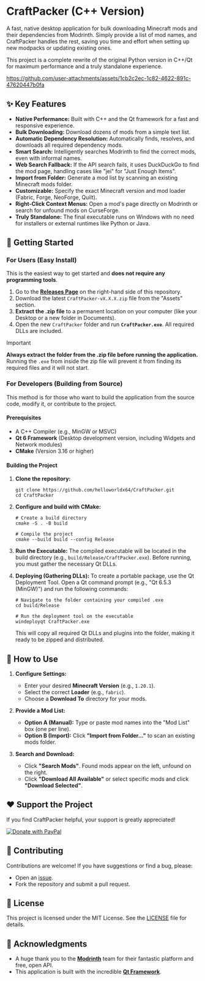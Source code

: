 # CraftPacker (C++ Version)

A fast, native desktop application for bulk downloading Minecraft mods and their dependencies from Modrinth. Simply provide a list of mod names, and CraftPacker handles the rest, saving you time and effort when setting up new modpacks or updating existing ones.

This project is a complete rewrite of the original Python version in C++/Qt for maximum performance and a truly standalone experience.


https://github.com/user-attachments/assets/1cb2c2ec-1c82-4622-891c-47620447b0fa

## ✨ Key Features

*   **Native Performance:** Built with C++ and the Qt framework for a fast and responsive experience.
*   **Bulk Downloading:** Download dozens of mods from a simple text list.
*   **Automatic Dependency Resolution:** Automatically finds, resolves, and downloads all required dependency mods.
*   **Smart Search:** Intelligently searches Modrinth to find the correct mods, even with informal names.
*   **Web Search Fallback:** If the API search fails, it uses DuckDuckGo to find the mod page, handling cases like "jei" for "Just Enough Items".
*   **Import from Folder:** Generate a mod list by scanning an existing Minecraft mods folder.
*   **Customizable:** Specify the exact Minecraft version and mod loader (Fabric, Forge, NeoForge, Quilt).
*   **Right-Click Context Menus:** Open a mod's page directly on Modrinth or search for unfound mods on CurseForge.
*   **Truly Standalone:** The final executable runs on Windows with no need for installers or external runtimes like Python or Java.

## 🚀 Getting Started

### For Users (Easy Install)

This is the easiest way to get started and **does not require any programming tools**.

1.  Go to the [**Releases Page**](https://github.com/helloworldx64/CraftPacker/releases) on the right-hand side of this repository.
2.  Download the latest `CraftPacker-vX.X.X.zip` file from the "Assets" section.
3.  **Extract the .zip file** to a permanent location on your computer (like your Desktop or a new folder in Documents).
4.  Open the new `CraftPacker` folder and run **`CraftPacker.exe`**. All required DLLs are included.

> [!IMPORTANT]
> **Always extract the folder from the .zip file before running the application.** Running the `.exe` from inside the zip file will prevent it from finding its required files and it will not start.

### For Developers (Building from Source)

This method is for those who want to build the application from the source code, modify it, or contribute to the project.

#### Prerequisites
*   A C++ Compiler (e.g., MinGW or MSVC)
*   **Qt 6 Framework** (Desktop development version, including Widgets and Network modules)
*   **CMake** (Version 3.16 or higher)

#### Building the Project
1.  **Clone the repository:**
    ```
    git clone https://github.com/helloworldx64/CraftPacker.git
    cd CraftPacker
    ```

2.  **Configure and build with CMake:**
    ```
    # Create a build directory
    cmake -S . -B build

    # Compile the project
    cmake --build build --config Release
    ```

3.  **Run the Executable:**
    The compiled executable will be located in the build directory (e.g., `build/Release/CraftPacker.exe`). Before running, you must gather the necessary Qt DLLs.

4.  **Deploying (Gathering DLLs):**
    To create a portable package, use the Qt Deployment Tool. Open a Qt command prompt (e.g., "Qt 6.5.3 (MinGW)") and run the following commands:
    ```
    # Navigate to the folder containing your compiled .exe
    cd build/Release

    # Run the deployment tool on the executable
    windeployqt CraftPacker.exe
    ```
    This will copy all required Qt DLLs and plugins into the folder, making it ready to be zipped and distributed.

## 📖 How to Use

1.  **Configure Settings:**
    *   Enter your desired **Minecraft Version** (e.g., `1.20.1`).
    *   Select the correct **Loader** (e.g., `fabric`).
    *   Choose a **Download To** directory for your mods.

2.  **Provide a Mod List:**
    *   **Option A (Manual):** Type or paste mod names into the "Mod List" box (one per line).
    *   **Option B (Import):** Click **"Import from Folder..."** to scan an existing mods folder.

3.  **Search and Download:**
    *   Click **"Search Mods"**. Found mods appear on the left, unfound on the right.
    *   Click **"Download All Available"** or select specific mods and click **"Download Selected"**.

## ❤️ Support the Project

If you find CraftPacker helpful, your support is greatly appreciated!

[![Donate with PayPal](https://raw.githubusercontent.com/stefan-niedermann/paypal-donate-button/master/paypal-donate-button.png)](https://www.paypal.com/donate/?business=4UZWFGSW6C478&no_recurring=0&item_name=Donate+to+helloworldx64&currency_code=USD)

## 🤝 Contributing

Contributions are welcome! If you have suggestions or find a bug, please:
*   Open an [issue](https://github.com/helloworldx64/CraftPacker/issues).
*   Fork the repository and submit a pull request.

## 📜 License

This project is licensed under the MIT License. See the [LICENSE](LICENSE) file for details.

## 🙏 Acknowledgments

*   A huge thank you to the [**Modrinth**](https://modrinth.com/) team for their fantastic platform and free, open API.
*   This application is built with the incredible [**Qt Framework**](https://www.qt.io/).

